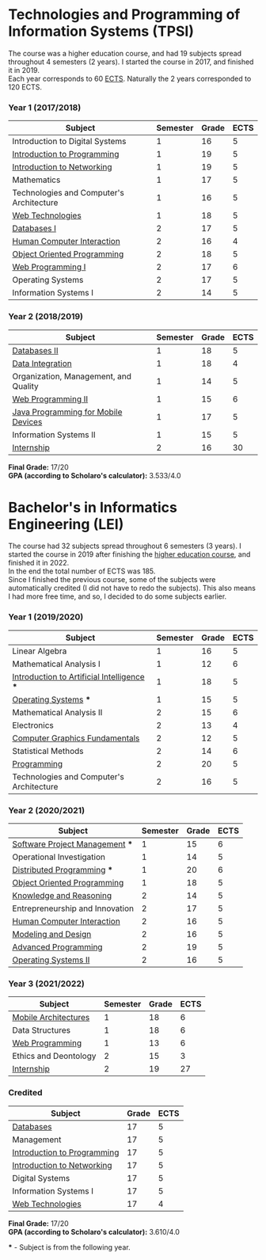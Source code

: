 # Technologies and Programming of Information Systems (TPSI)

The course was a higher education course, and had 19 subjects spread throughout 4 semesters (2 years). I started the course in 2017, and finished it in 2019.  
Each year corresponds to 60 [ECTS](https://en.wikipedia.org/wiki/European_Credit_Transfer_and_Accumulation_System). Naturally the 2 years corresponded to 120 ECTS.

### Year 1 (2017/2018)

| Subject | Semester | Grade | ECTS |
| --- | --- | --- | --- |
| Introduction to Digital Systems | 1 | 16 | 5 |
| [Introduction to Programming](https://github.com/ShadowXPAEdu/tpsi-introduction-to-programming) | 1 | 19 | 5 |
| [Introduction to Networking](https://github.com/ShadowXPAEdu/tpsi-introduction-to-networking) | 1 | 19 | 5 |
| Mathematics | 1 | 17 | 5 |
| Technologies and Computer's Architecture | 1 | 16 | 5 |
| [Web Technologies](https://github.com/ShadowXPAEdu/tpsi-web-technologies) | 1 | 18 | 5 |
| [Databases I](https://github.com/ShadowXPAEdu/tpsi-databases-i) | 2 | 17 | 5 |
| [Human Computer Interaction](https://github.com/ShadowXPAEdu/tpsi-human-computer-interaction) | 2 | 16 | 4 |
| [Object Oriented Programming](https://github.com/ShadowXPAEdu/tpsi-object-oriented-programming) | 2 | 18 | 5 |
| [Web Programming I](https://github.com/ShadowXPAEdu/tpsi-web-programming-i) | 2 | 17 | 6 |
| Operating Systems | 2 | 17 | 5 |
| Information Systems I | 2 | 14 | 5 |

### Year 2 (2018/2019)

| Subject | Semester | Grade | ECTS |
| --- | --- | --- | --- |
| [Databases II](https://github.com/ShadowXPAEdu/tpsi-databases-ii) | 1 | 18 | 5 |
| [Data Integration](https://github.com/ShadowXPAEdu/tpsi-data-integration) | 1 | 18 | 4 |
| Organization, Management, and Quality | 1 | 14 | 5 |
| [Web Programming II](https://github.com/ShadowXPAEdu/tpsi-web-programming-ii) | 1 | 15 | 6 |
| [Java Programming for Mobile Devices](https://github.com/ShadowXPAEdu/tpsi-java-programming-mobile-devices) | 1 | 17 | 5 |
| Information Systems II | 1 | 15 | 5 |
| [Internship](https://github.com/ShadowXPAEdu/tpsi-internship) | 2 | 16 | 30 |

**Final Grade:** 17/20  
**GPA (according to Scholaro's calculator):** 3.533/4.0

# Bachelor's in Informatics Engineering (LEI)

The course had 32 subjects spread throughout 6 semesters (3 years). I started the course in 2019 after finishing the [higher education course](#technologies-and-programming-of-information-systems-tpsi), and finished it in 2022.  
In the end the total number of ECTS was 185.  
Since I finished the previous course, some of the subjects were automatically credited (I did not have to redo the subjects). This also means I had more free time, and so, I decided to do some subjects earlier.

### Year 1 (2019/2020)

| Subject | Semester | Grade | ECTS |
| --- | --- | --- | --- |
| Linear Algebra | 1 | 16 | 5 |
| Mathematical Analysis I | 1 | 12 | 6 |
| [Introduction to Artificial Intelligence](https://github.com/ShadowXPAEdu/lei-introduction-to-artificial-intelligence) **\*** | 1 | 18 | 5 |
| [Operating Systems](https://github.com/ShadowXPAEdu/lei-operating-systems) **\*** | 1 | 15 | 5 |
| Mathematical Analysis II | 2 | 15 | 6 |
| Electronics | 2 | 13 | 4 |
| [Computer Graphics Fundamentals](https://github.com/ShadowXPAEdu/lei-computer-graphics-fundamentals) | 2 | 12 | 5 |
| Statistical Methods | 2 | 14 | 6 |
| [Programming](https://github.com/ShadowXPAEdu/lei-programming) | 2 | 20 | 5 |
| Technologies and Computer's Architecture | 2 | 16 | 5 |

### Year 2 (2020/2021)

| Subject | Semester | Grade | ECTS |
| --- | --- | --- | --- |
| [Software Project Management](https://github.com/ShadowXPAEdu/lei-software-project-management) **\*** | 1 | 15 | 6 |
| Operational Investigation | 1 | 14 | 5 |
| [Distributed Programming](https://github.com/ShadowXPAEdu/lei-distributed-programming) **\*** | 1 | 20 | 6 |
| [Object Oriented Programming](https://github.com/ShadowXPAEdu/lei-object-oriented-programming) | 1 | 18 | 5 |
| [Knowledge and Reasoning](https://github.com/ShadowXPAEdu/lei-knowledge-and-reasoning) | 2 | 14 | 5 |
| Entrepreneurship and Innovation | 2 | 17 | 5 |
| [Human Computer Interaction](https://github.com/ShadowXPAEdu/lei-human-computer-interaction) | 2 | 16 | 5 |
| [Modeling and Design](https://github.com/ShadowXPAEdu/lei-modeling-and-design) | 2 | 16 | 5 |
| [Advanced Programming](https://github.com/ShadowXPAEdu/lei-advanced-programming) | 2 | 19 | 5 |
| [Operating Systems II](https://github.com/ShadowXPAEdu/lei-operating-systems-ii) | 2 | 16 | 5 |

### Year 3 (2021/2022)

| Subject | Semester | Grade | ECTS |
| --- | --- | --- | --- |
| [Mobile Architectures](https://github.com/ShadowXPAEdu/lei-mobile-architectures) | 1 | 18 | 6 |
| Data Structures | 1 | 18 | 6 |
| [Web Programming](https://github.com/ShadowXPAEdu/lei-web-programming) | 1 | 13 | 6 |
| Ethics and Deontology | 2 | 15 | 3 |
| [Internship](https://github.com/ShadowXPAEdu/lei-internship) | 2 | 19 | 27 |

### Credited

| Subject | Grade | ECTS |
| --- | --- | --- |
| [Databases](https://github.com/ShadowXPAEdu/tpsi-databases-i) | 17 | 5 |
| Management | 17 | 5 |
| [Introduction to Programming](https://github.com/ShadowXPAEdu/tpsi-introduction-to-programming) | 17 | 5 |
| [Introduction to Networking](https://github.com/ShadowXPAEdu/tpsi-introduction-to-networking) | 17 | 5 |
| Digital Systems | 17 | 5 |
| Information Systems I | 17 | 5 |
| [Web Technologies](https://github.com/ShadowXPAEdu/tpsi-web-technologies) | 17 | 4 |

**Final Grade:** 17/20  
**GPA (according to Scholaro's calculator):** 3.610/4.0

**\*** - Subject is from the following year.
